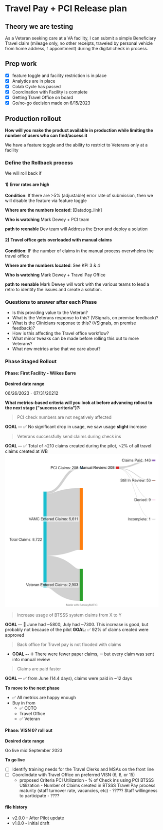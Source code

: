 # Travel Pay + PCI Release plan 

## Theory we are testing

As a Veteran seeking care at a VA facility, I can submit a simple Beneficiary Travel claim (mileage only, no other receipts, traveled by personal vehicle from home address, 1 appointment) during the digital check in process. 

## Prep work 

- [x] feature toggle and facility restriction is in place
- [x] Analytics are in place 
- [x] Colab Cycle has passed 
- [x] Coordination with Facility is complete
- [x] Getting Travel Office on board
- [x] Go/no-go decision made on 6/15/2023

## Production rollout

**How will you make the product available in production while limiting the number of users who can find/access it**

We have a feature toggle and the ability to restrict to Veterans only at a facility


### Define the Rollback process

We will roll back if 

#### 1) Error rates are high

**Condition**: If there are >5% (adjustable) error rate of submission, then we will disable the feature via feature toggle 

**Where are the numbers located**: [Datadog_link]

**Who is watching** Mark Dewey + PCI team 

**path to reenable** Dev team will Address the Error and deploy a solution


#### 2) Travel office gets overloaded with manual claims

**Condition**: IF the number of claims in the manual process overwhelms the travel office

**Where are the numbers located**: See KPI 3 & 4

**Who is watching** Mark Dewey + Travel Pay Office

**path to reenable** Mark Dewey will work with the various teams to lead a retro to identity the issues and create a solution. 


### Questions to answer after each Phase

- Is this providing value to the Veteran?
- What is the Veterans response to this? (VSignals, on premise feedback)? 
- What is the Clinicians response to this? (VSignals, on premise feedback)? 
- How is this affecting the Travel office workflow?
- What minor tweaks can be made before rolling this out to more Veterans?
- What new metrics arise that we care about? 

### Phase Staged Rollout 

#### Phase: First Facility  - Wilkes Barre

**Desired date range** 

06/26/2023 - 07/31/20212

**What metrics-based criteria will you look at before advancing rollout to the next stage ("success criteria")?:**

> PCI check numbers are not negatively affected

**GOAL --** ✅ No significant drop in usage, we saw usage **slight** increase

> Veterans successfully send claims during check ins

**GOAL --** ✅ Total of ~210 claims created during the pilot, ~2% of all travel claims created at WB
![total pilot claims](./assets/grand%20btsss%20total.png)


> Increase usage of BTSSS system claims from X to Y

**GOAL --** 🔵 June had ~5800, July had ~7300. This increase is good, but probably not because of the pilot
**GOAL**: ✅ 92% of claims created were approved 

> Back office for Travel pay is not flooded with claims

- **GOAL --** ➕ There were fewer paper claims, ➖ but every claim was sent into manual review  

> Claims are paid faster 

**GOAL --** ✅ from June (14.4 days), claims were paid in ~12 days


**To move to the next phase** 

- ✅ All metrics are happy enough
- Buy in from 
  - ✅ OCTO 
  - Travel Office
  - ✅ Veteran


#### Phase: VISN 0? roll out

**Desired date range** 

Go live mid September 2023

**To go live** 

- [ ] Identify training needs for the Travel Clerks and MSAs on the front line
- [ ] Coordindate with Travel Office on preferred VISN (6, 8, or 15) 
  - proposed Criteria
      PCI Utilization - % of Check ins using PCI
      BTSSS Utilization - Number of Claims created in BTSSS
      Travel Pay process maturity (staff turnover rate, vacancies, etc) - ?????
      Staff willingness to participate - ????



#### file history

- v2.0.0 - After Pilot update
- v1.0.0 - initial draft
